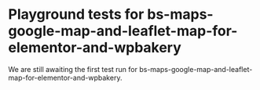 # Playground tests for bs-maps-google-map-and-leaflet-map-for-elementor-and-wpbakery
We are still awaiting the first test run for bs-maps-google-map-and-leaflet-map-for-elementor-and-wpbakery.
